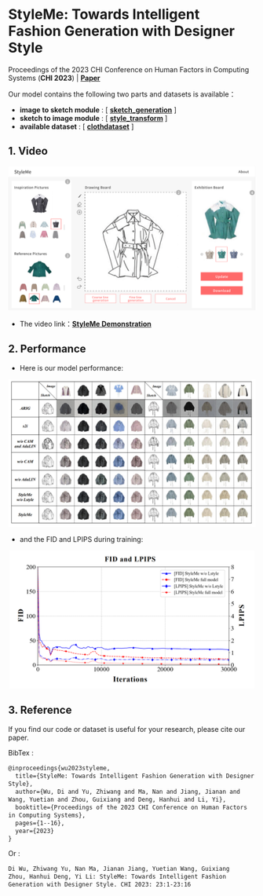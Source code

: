 # StyleMe: Towards Intelligent Fashion Generation with Designer Style

Proceedings of the 2023 CHI Conference on Human Factors in Computing Systems (**CHI 2023**) | [**Paper**](https://dl.acm.org/doi/fullHtml/10.1145/3544548.3581377)


Our model contains the following two parts and datasets is available：
- **image to sketch module** : [ [**sketch_generation**](https://github.com/ExponentiAI/StyleMe/tree/main/sketch_generation) ]
- **sketch to image module** : [ [**style_transform**](https://github.com/ExponentiAI/StyleMe/tree/main/styleme) ]
- **available dataset** : [ [**clothdataset**](https://drive.google.com/drive/folders/1tAHeblEon0Awb3QchTlLq9Knyc443i3x) ]


## 1. Video

<p align="center">
<img src='./fig/styleme.png#pic_center' width="600px">
</p>

- The video link：**[StyleMe Demonstration](https://user-images.githubusercontent.com/43172916/218964923-1f99907c-4841-4cca-a961-fc771f22834f.mp4)**


## 2. Performance
- Here is our model performance:

<p align="center">
<img src='./fig/performance.png#pic_center' width="800px">
</p>

- and the FID and LPIPS during training:

<p align="center">
<img src='./fig/fid_lpips.png#pic_center' width="500px">
</p>

## 3. Reference

If you find our code or dataset is useful for your research, please cite our paper.

BibTex :
```
@inproceedings{wu2023styleme,
  title={StyleMe: Towards Intelligent Fashion Generation with Designer Style},
  author={Wu, Di and Yu, Zhiwang and Ma, Nan and Jiang, Jianan and Wang, Yuetian and Zhou, Guixiang and Deng, Hanhui and Li, Yi},
  booktitle={Proceedings of the 2023 CHI Conference on Human Factors in Computing Systems},
  pages={1--16},
  year={2023}
}
```

Or :
```
Di Wu, Zhiwang Yu, Nan Ma, Jianan Jiang, Yuetian Wang, Guixiang Zhou, Hanhui Deng, Yi Li: StyleMe: Towards Intelligent Fashion Generation with Designer Style. CHI 2023: 23:1-23:16
```


